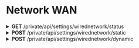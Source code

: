 <h1>Network WAN</h1>

<details close="close">
<summary><b>GET</b> /private/api/settings/wirednetwork/status</summary>

 ---

 |      Header      | Data Type |
 | ---------------- | --------- |
 |   Authorization  | `String`  |
 
 Body
 ```json
 ```

 Response 200 
 ```json
 {
  "dhcp": true,
  "wired_network_param": {
     "internet_ip": "192.168.1.2",
     "netmask": "255.255.255.0",
     "gateway": "192.168.1.1",
     "dns": " 1.1.1.1 8.8.8.8"
   }
 }
 ```

 |     Error    |             Body           |
 | ------------ | -------------------------- |
 |     401      | Token invalid              |
 |     410      | Token expired or incorrect |

 ---
</details>

<details close="close">
<summary><b>POST</b> /private/api/settings/wirednetwork/static</summary>

 ---

 |      Header      | Data Type |
 | ---------------- | --------- |
 |   Authorization  | `String`  |
 
 Body
 ```json
 {
  "internet_ip": "192.168.1.10",
  "netmask": "255.255.255.0",
  "gateway": "192.168.1.1",
  "dns": "1.1.1.1 8.8.8.8 1.0.0.1 8.8.4.4"
 }
 ```

 Response 200 
 ```json
 ```

 |     Error    |             Body           |
 | ------------ | -------------------------- |
 |     401      | Token invalid              |
 |     410      | Token expired or incorrect |
 |     500      | actual_error_goes_here     |

 ---

</details>

<details close="close">
<summary><b>POST</b> /private/api/settings/wirednetwork/dynamic</summary>

 ---

 |      Header      | Data Type |
 | ---------------- | --------- |
 |   Authorization  | `String`  |
 
 Body
 ```json
 ```

 Response 200 
 ```json
 ```

 |     Error    |             Body           |
 | ------------ | -------------------------- |
 |     401      | Token invalid              |
 |     410      | Token expired or incorrect |
 |     500      | actual_error_goes_here     |

 ---

</details>
